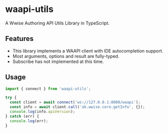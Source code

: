 # waapi-utils

A Wwise Authoring API Utils Library in TypeScript.

## Features

- This library implements a WAAPI client with IDE autocompletion support.
- Most arguments, options and result are fully-typed.
- Subscribe has not implemented at this time.

## Usage

```ts
import { connect } from 'waapi-utils';

try {
  const client = await connect('ws://127.0.0.1:8080/waapi');
  const info = await client.call('ak.wwise.core.getInfo', {});
  console.log(info.apiVersion);
} catch (err) {
  console.log(err);
}
```
